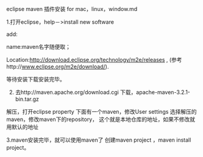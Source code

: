 eclipse maven 插件安装 for mac，linux，window.md


1.打开eclipse，help－>install new software 

 add: 

name:maven名字随便取；

Location:http://download.eclipse.org/technology/m2e/releases ,  (参考http://www.eclipse.org/m2e/download/).

等待安装下载安装完毕。

2. 去http://maven.apache.org/download.cgi 下载，apache-maven-3.2.1-bin.tar.gz

解压，打开eclipse property  下面有一个maven，修改User settings  选择解压的maven，修改maven下的repository， 这个就是本地仓库的地址，如果不修改就用默认的地址

3.maven安装完毕，就可以使用maven了  创建maven project ，maven install project。